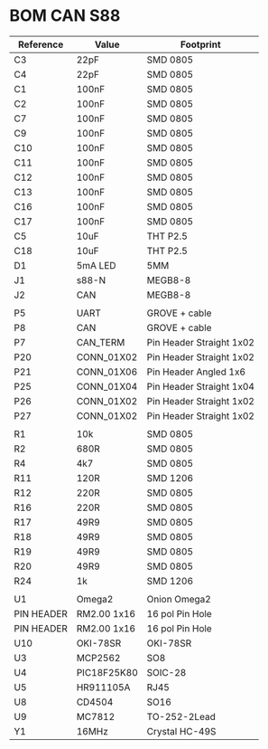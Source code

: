 BOM CAN S88
===========


|Reference	| Value		| Footprint|
|---------------|---------------|----------|
|C3		|22pF		|SMD 0805|
|C4		|22pF		|SMD 0805|
|C1		|100nF		|SMD 0805|
|C2		|100nF		|SMD 0805|
|C7		|100nF		|SMD 0805|
|C9		|100nF		|SMD 0805|
|C10		|100nF		|SMD 0805|
|C11		|100nF		|SMD 0805|
|C12		|100nF		|SMD 0805|
|C13		|100nF		|SMD 0805|
|C16		|100nF		|SMD 0805|
|C17		|100nF		|SMD 0805|
|C5		|10uF		|THT P2.5|
|C18		|10uF		|THT P2.5|
|D1		|5mA LED	|5MM     |
|J1		|s88-N		|MEGB8-8|
|J2		|CAN		|MEGB8-8|
|		|		|	|
|P5		|UART		|GROVE + cable|
|P8		|CAN		|GROVE + cable|
|P7		|CAN_TERM	|Pin Header Straight 1x02|
|P20		|CONN_01X02	|Pin Header Straight 1x02|
|P21		|CONN_01X06	|Pin Header Angled 1x6|
|P25		|CONN_01X04	|Pin Header Straight 1x04|
|P26		|CONN_01X02	|Pin Header Straight 1x02|
|P27		|CONN_01X02	|Pin Header Straight 1x02|
|		|		|	|
|R1		|10k		|SMD 0805|
|R2		|680R		|SMD 0805|
|R4		|4k7		|SMD 0805|
|R11		|120R		|SMD 1206|
|R12		|220R		|SMD 0805|
|R16		|220R		|SMD 0805|
|R17		|49R9		|SMD 0805|
|R18		|49R9		|SMD 0805|
|R19		|49R9		|SMD 0805|
|R20		|49R9		|SMD 0805|
|R24		|1k		|SMD 1206|
|		|		|	|
|U1		|Omega2		|Onion Omega2|
|PIN HEADER	|RM2.00 1x16	|16 pol Pin Hole|
|PIN HEADER	|RM2.00 1x16	|16 pol Pin Hole|
|U10		|OKI-78SR	|OKI-78SR|
|U3		|MCP2562	|SO8|
|U4		|PIC18F25K80	|SOIC-28|
|U5		|HR911105A	|RJ45|
|U8		|CD4504		|SO16|
|U9		|MC7812		|TO-252-2Lead|
|Y1		|16MHz		|Crystal HC-49S|

